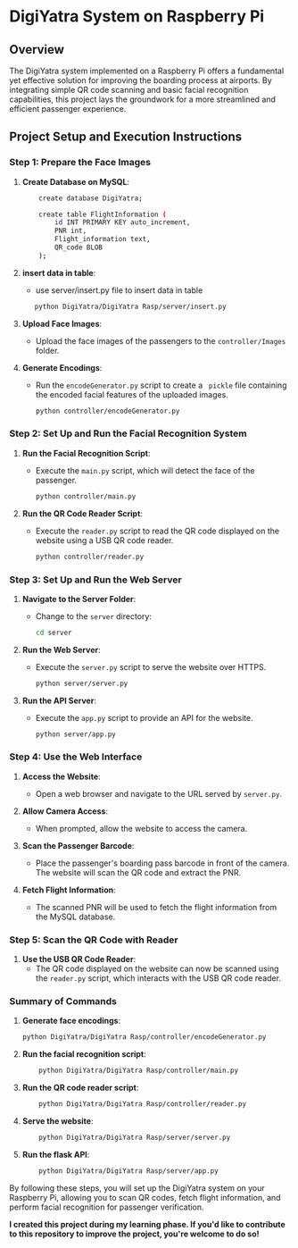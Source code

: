 # DigiYatra System on Raspberry Pi

## Overview

The DigiYatra system implemented on a Raspberry Pi offers a fundamental yet effective solution for improving the boarding process at airports. By integrating simple QR code scanning and basic facial recognition capabilities, this project lays the groundwork for a more streamlined and efficient passenger experience.

## Project Setup and Execution Instructions

### Step 1: Prepare the Face Images

1. **Create Database on MySQL**:

    ```bash
        create database DigiYatra;

        create table FlightInformation (
            id INT PRIMARY KEY auto_increment,
            PNR int,
            Flight_information text,
            QR_code BLOB
        );
    ```

2. **insert data in table**:
    - use server/insert.py file to insert data in table

     ```bash
        python DigiYatra/DigiYatra Rasp/server/insert.py
    ```

1. **Upload Face Images**:
   - Upload the face images of the passengers to the `controller/Images` folder.

2. **Generate Encodings**:
   - Run the `encodeGenerator.py` script to create a ` pickle` file containing the encoded facial features of the uploaded images.

     ```bash
     python controller/encodeGenerator.py
     ```

### Step 2: Set Up and Run the Facial Recognition System

1. **Run the Facial Recognition Script**:
   - Execute the `main.py` script, which will detect the face of the passenger.

     ```bash
     python controller/main.py
     ```

2. **Run the QR Code Reader Script**:
   - Execute the `reader.py` script to read the QR code displayed on the website using a USB QR code reader.

     ```bash
     python controller/reader.py
     ```

### Step 3: Set Up and Run the Web Server

1. **Navigate to the Server Folder**:
   - Change to the `server` directory:

     ```bash
     cd server
     ```

2. **Run the Web Server**:
   - Execute the `server.py` script to serve the website over HTTPS.

     ```bash
     python server/server.py
     ```

3. **Run the API Server**:
   - Execute the `app.py` script to provide an API for the website.

     ```bash
     python server/app.py
     ```

### Step 4: Use the Web Interface

1. **Access the Website**:
   - Open a web browser and navigate to the URL served by `server.py`.

2. **Allow Camera Access**:
   - When prompted, allow the website to access the camera.

3. **Scan the Passenger Barcode**:
   - Place the passenger's boarding pass barcode in front of the camera. The website will scan the QR code and extract the PNR.

4. **Fetch Flight Information**:
   - The scanned PNR will be used to fetch the flight information from the MySQL database.

### Step 5: Scan the QR Code with Reader

1. **Use the USB QR Code Reader**:
   - The QR code displayed on the website can now be scanned using the `reader.py` script, which interacts with the USB QR code reader.

### Summary of Commands

1. **Generate face encodings**:
   ```bash
   python DigiYatra/DigiYatra Rasp/controller/encodeGenerator.py

2. **Run the facial recognition script**:
    ```bash
        python DigiYatra/DigiYatra Rasp/controller/main.py

    ```

3. **Run the QR code reader script**:
    ```bash
        python DigiYatra/DigiYatra Rasp/controller/reader.py
    ```

4. **Serve the website**:
    ```bash
        python DigiYatra/DigiYatra Rasp/server/server.py
    ```
5. **Run the flask API**:
    ```bash
        python DigiYatra/DigiYatra Rasp/server/app.py
    ```

By following these steps, you will set up the DigiYatra system on your Raspberry Pi, allowing you to scan QR codes, fetch flight information, and perform facial recognition for passenger verification.



**I created this project during my learning phase. If you'd like to contribute to this repository to improve the project, you're welcome to do so!**


